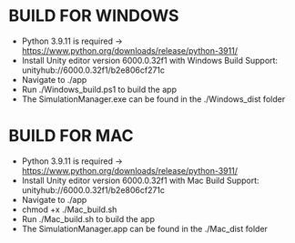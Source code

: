 # BUILD FOR WINDOWS
- Python 3.9.11 is required  -> https://www.python.org/downloads/release/python-3911/
- Install Unity editor version 6000.0.32f1 with Windows Build Support: unityhub://6000.0.32f1/b2e806cf271c
- Navigate to ./app
- Run ./Windows_build.ps1 to build the app
- The SimulationManager.exe can be found in the ./Windows_dist folder

# BUILD FOR MAC
- Python 3.9.11 is required  -> https://www.python.org/downloads/release/python-3911/
- Install Unity editor version 6000.0.32f1 with Mac Build Support: unityhub://6000.0.32f1/b2e806cf271c
- Navigate to ./app
- chmod +x ./Mac_build.sh
- Run ./Mac_build.sh to build the app
- The SimulationManager.app can be found in the ./Mac_dist folder